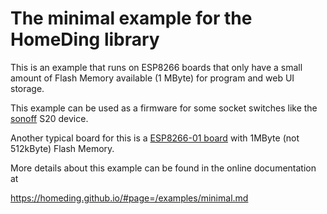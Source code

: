 # The minimal example for the HomeDing library

This is an example that runs on ESP8266 boards that only have a small amount of Flash Memory available (1 MByte) for program and web UI storage.

This example can be used as a firmware for some socket switches like the [sonoff](/boards/sonoff.md) S20 device. 

Another typical board for this is a [ESP8266-01 board](/boards/esp01) with 1MByte (not 512kByte) Flash Memory.

More details about this example can be found in the online documentation at

<https://homeding.github.io/#page=/examples/minimal.md>

